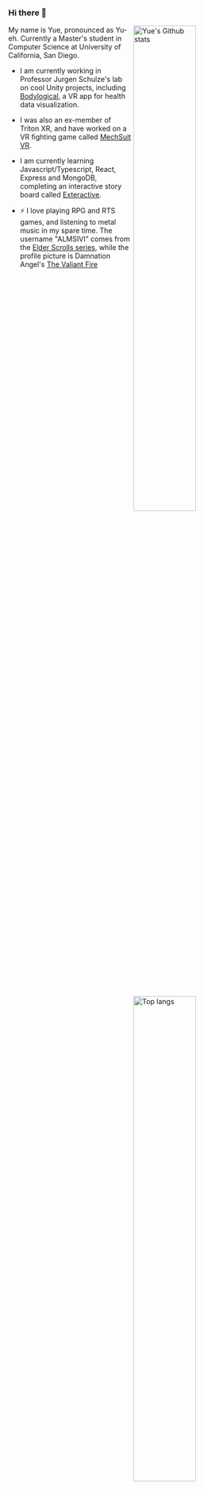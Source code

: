 ### Hi there 👋

<img align="right" width="50%"  alt="Yue's Github stats" src="https://github-readme-stats.vercel.app/api?username=almsivi&hide=stars,issues,contribs&count_private=true&show_icons=true">

<img align="right" width="50%" alt="Top langs" src="https://github-readme-stats.vercel.app/api/top-langs/?username=almsivi&layout=compact">

My name is Yue, pronounced as Yu-eh. Currently a Master's student in Computer Science at University of California, San Diego.

- I am currently working in Professor Jurgen Schulze's lab on cool Unity projects, including [Bodylogical](https://github.com/IVCenter/Bodylogical_iOS), a VR app for health data visualization.

- I was also an ex-member of Triton XR, and have worked on a VR fighting game called [MechSuit VR](https://github.com/TritonXR/Mechsuit-VR).

- I am currently learning Javascript/Typescript, React, Express and MongoDB, completing an interactive story board called [Exteractive](https://github.com/ALMSIVI/exteractive).

- ⚡ I love playing RPG and RTS games, and listening to metal music in my spare time. The username "ALMSIVI" comes from the [Elder Scrolls series](https://elderscrolls.fandom.com/wiki/Tribunal), while the profile picture is Damnation Angel's [The Valiant Fire](https://www.metal-archives.com/albums/Damnation_Angels/The_Valiant_Fire/488063)





<!--
**ALMSIVI/ALMSIVI** is a ✨ _special_ ✨ repository because its `README.md` (this file) appears on your GitHub profile.

Here are some ideas to get you started:

- 🔭 I’m currently working on ...
- 🌱 I’m currently learning ...
- 👯 I’m looking to collaborate on ...
- 🤔 I’m looking for help with ...
- 💬 Ask me about ...
- 📫 How to reach me: ...
- 😄 Pronouns: ...
- ⚡ Fun fact: ...
-->
